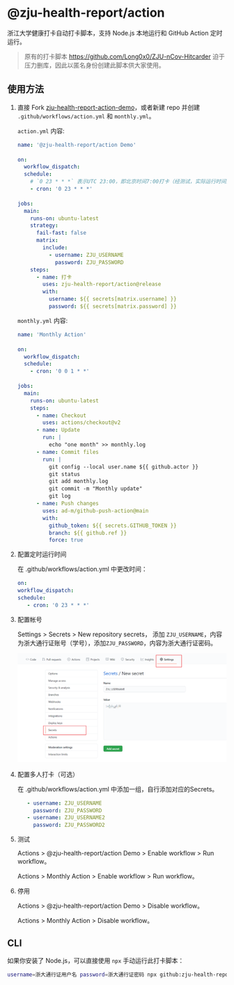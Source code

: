 # @zju-health-report/action

浙江大学健康打卡自动打卡脚本，支持 Node.js 本地运行和 GitHub Action 定时运行。

> 原有的打卡脚本 https://github.com/Long0x0/ZJU-nCov-Hitcarder 迫于压力删库，因此以匿名身份创建此脚本供大家使用。

## 使用方法

1. 直接 Fork [zju-health-report-action-demo](https://github.com/zju-health-report/zju-health-report-action-demo)，或者新建 repo 并创建 `.github/workflows/action.yml` 和 `monthly.yml`。

    `action.yml` 内容:

    ```yml
    name: '@zju-health-report/action Demo'

    on:
      workflow_dispatch:
      schedule:
        # `0 23 * * *` 表示UTC 23:00，即北京时间7:00打卡（经测试，实际运行时间比设定时间晚几分钟到几十分钟）。
        - cron: '0 23 * * *'

    jobs:
      main:
        runs-on: ubuntu-latest
        strategy:
          fail-fast: false
          matrix:
            include:
              - username: ZJU_USERNAME
                password: ZJU_PASSWORD
        steps:
          - name: 打卡
            uses: zju-health-report/action@release
            with:
              username: ${{ secrets[matrix.username] }}
              password: ${{ secrets[matrix.password] }}

    ```

    `monthly.yml` 内容:

    ```yml
    name: 'Monthly Action'

    on:
      workflow_dispatch:
      schedule:
        - cron: '0 0 1 * *'

    jobs:
      main:
        runs-on: ubuntu-latest
        steps:
          - name: Checkout
            uses: actions/checkout@v2
          - name: Update
            run: |
              echo "one month" >> monthly.log
          - name: Commit files
            run: |
              git config --local user.name ${{ github.actor }}
              git status
              git add monthly.log
              git commit -m "Monthly update"
              git log
          - name: Push changes
            uses: ad-m/github-push-action@main
            with:
              github_token: ${{ secrets.GITHUB_TOKEN }}
              branch: ${{ github.ref }}
              force: true

    ```

2. 配置定时运行时间

   在 .github/workflows/action.yml 中更改时间：

   ```yml
   on:
   workflow_dispatch:
   schedule:
      - cron: '0 23 * * *'
   ```

3. 配置帐号

   Settings > Secrets > New repository secrets， 添加 `ZJU_USERNAME`，内容为浙大通行证账号（学号），添加`ZJU_PASSWORD`，内容为浙大通行证密码。

   ![zju_account](docs/zju_account.png)

4. 配置多人打卡（可选）

   在 .github/workflows/action.yml 中添加一组，自行添加对应的Secrets。

   ```yml
      - username: ZJU_USERNAME
        password: ZJU_PASSWORD
      - username: ZJU_USERNAME2
        password: ZJU_PASSWORD2
   ```

5. 测试

   Actions > @zju-health-report/action Demo > Enable workflow > Run workflow。

   Actions > Monthly Action > Enable workflow > Run workflow。

6. 停用

   Actions > @zju-health-report/action Demo > Disable workflow。

   Actions > Monthly Action > Disable workflow。

## CLI

如果你安装了 Node.js，可以直接使用 `npx` 手动运行此打卡脚本：

```bash
username=浙大通行证用户名 password=浙大通行证密码 npx github:zju-health-report/action#release
```
